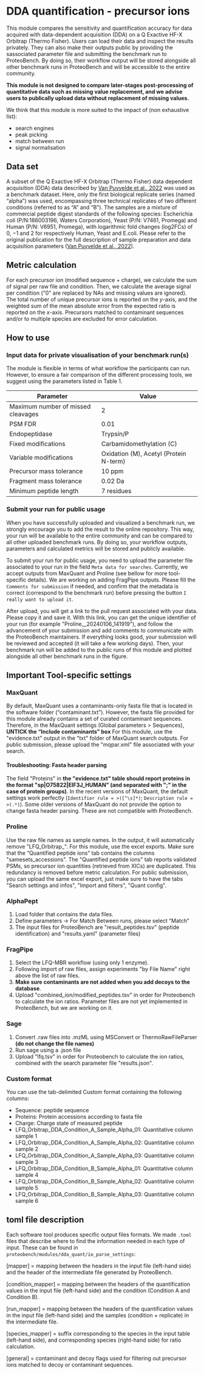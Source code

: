# DDA quantification - precursor ions

This module compares the sensitivity and quantification accuracy for data acquired with data-dependent acquisition (DDA) on a Q Exactive HF-X Orbitrap (Thermo Fisher).
Users can load their data and inspect the results privately. They can also make their outputs public by providing the sassociated parameter file and submitting the benchmark run to ProteoBench. By doing so, their workflow output will be stored alongside all other benchmark runs in ProteoBench and will be accessible to the entire community.

**This module is not designed to compare later-stages post-processing of quantitative data such as missing value replacement, and we advise users to publically upload data without replacement of missing values.**  

We think that this module is more suited to the impact of (non exhaustive list):
- search engines
- peak picking
- match between run
- signal normalisation

## Data set

A subset of the Q Exactive HF-X Orbitrap (Thermo Fisher) data dependent acquisition (DDA) data described by [Van Puyvelde et al., 2022](https://www.nature.com/articles/s41597-022-01216-6) was used as a benchmark dataset. Here, only the first biological replicate series (named “alpha”) was used, encompassing three technical replicates of two different conditions (referred to as “A” and “B”). The samples are a mixture of commercial peptide digest standards of the following species: Escherichia coli (P/N:186003196, Waters Corporation), Yeast (P/N: V7461, Promega) and Human (P/N: V6951, Promega), with logarithmic fold changes (log2FCs) of 0, −1 and 2 for respectively Human, Yeast and E.coli. 
Please refer to the original publication for the full description of sample preparation and data acquisition parameters ([Van Puyvelde et al., 2022](https://www.nature.com/articles/s41597-022-01216-6)). 

## Metric calculation

For each precursor ion (modified sequence + charge), we calculate the sum of signal per raw file and condition. Then, we calculate the average signal per condition ("0" are replaced by NAs and missing values are ignored). The total number of unique precursor ions is reported on the *y*-axis, and the weighted sum of the mean absolute error from the expected ratio is reported on the *x*-axis. Precursors matched to contaminant sequences and/or to multiple species are excluded for error calculation.

## How to use

### Input data for private visualisation of your benchmark run(s)

The module is flexible in terms of what workflow the participants can run. However, to ensure a fair comparison of the different processing tools, we suggest using the parameters listed in Table 1.

|Parameter|Value|
|---------|-----|
|Maximum number of missed cleavages|2|
|PSM FDR|0.01|
|Endopeptidase|Trypsin/P|
|Fixed modifications|Carbamidomethylation (C)|
|Variable modifications|Oxidation (M), Acetyl (Protein N-term)|
|Precursor mass tolerance|10 ppm|
|Fragment mass tolerance|0.02 Da|
|Minimum peptide length|7 residues|

### Submit your run for public usage

When you have successfully uploaded and visualized a benchmark run, we strongly encourage you to add the result to the online repository. This way, your run will be available to the entire community and can be compared to all other uploaded benchmark runs. By doing so, your workflow outputs, parameters and calculated metrics will be stored and publicly available. 

To submit your run for public usage, you need to upload the parameter file associated to your run in the field `Meta data for searches`. Currently, we accept outputs from MaxQuant and Proline (see bellow for more tool-specific details). We are working on adding FragPipe outputs. Please fill the `Comments for submission` if needed, and confirm that the metadata is correct (correspond to the benchmark run) before pressing the button `I really want to upload it`. 

After upload, you will get a link to the pull request associated with your data. Please copy it and save it. With this link, you can get the unique identifier of your run (for example "Proline__20240106_141919"), and follow the advancement of your submission and add comments to communicate with the ProteoBench maintainers. If everything looks good, your submission will be reviewed and accepted (it will take a few working days). Then, your benchmark run will be added to the public runs of this module and plotted alongside all other benchmark runs in the figure. 

## Important Tool-specific settings

### MaxQuant
By default, MaxQuant uses a contaminants-only fasta file that is located in the software folder (“contaminant.txt”). However, the fasta file provided for this module already contains a set of curated contaminant sequences. Therefore, in the MaxQuant settings (Global parameters > Sequences), **UNTICK the “Include contaminants” box**
For this module, use the "evidence.txt" output in the "txt" folder of MaxQuant search outputs. For public submission, please upload the "mqpar.xml" file associated with your search.
#### Troubleshooting: Fasta header parsing
The field "Proteins" in **the "evidence.txt" table should report proteins in the format "sp|O75822|EIF3J_HUMAN" (and separated with ";" in the case of protein groups)**. 
In the recent versions of MaxQuant, the default settings work perfectly (`Identifier rule = >([^\s]*)`; `Description rule = >(.*)`).
Some older versions of MaxQuant do not provide the option to change fasta header parsing. These are not compatible with ProteoBench.

### Proline
Use the raw file names as sample names. In the output, it will automatically remove "LFQ_Orbitrap_". 
For this module, use the excel exports. Make sure that the “Quantified peptide ions” tab contains the columns "samesets_accessions".
The "Quantified peptide ions" tab reports validated PSMs, so precursor ion quantities (retrieved from XICs) are duplicated. This redundancy is removed before metric calculation.
For public submission, you can upload the same excel export, just make sure to have the tabs "Search settings and infos", "Import and filters", "Quant config". 

### AlphaPept
1. Load folder that contains the data files.
2. Define parameters 
-> For Match Between runs, please select “Match”
3. The input files for ProteoBench are "result_peptides.tsv" (peptide identification) and "results.yaml" (parameter files)

### FragPipe
1. Select the LFQ-MBR workflow (using only 1 enzyme).
2. Following import of raw files, assign experiments "by File Name" right above the list of raw files.
3. **Make sure contaminants are not added when you add decoys to the database**. 
4. Upload "combined_ion/modified_peptides.tsv" in order for Proteobench to calculate the ion ratios. Parameter files are not yet implemented in ProteoBench, but we are working on it.

### Sage

1. Convert .raw files into .mzML using MSConvert or ThermoRawFileParser **(do not change the file names)**
2. Run sage using a .json file
3. Upload "lfq.tsv" in order for Proteobench to calculate the ion ratios, combined with the search parameter file "results.json".

### Custom format

You can use the tab-delimited Custom format containing the following columns:
- Sequence: peptide sequence
- Proteins: Protein accessions according to fasta file
- Charge: Charge state of measured peptide
- LFQ_Orbitrap_DDA_Condition_A_Sample_Alpha_01: Quantitative column sample 1
- LFQ_Orbitrap_DDA_Condition_A_Sample_Alpha_02: Quantitative column sample 2
- LFQ_Orbitrap_DDA_Condition_A_Sample_Alpha_03: Quantitative column sample 3
- LFQ_Orbitrap_DDA_Condition_B_Sample_Alpha_01: Quantitative column sample 4
- LFQ_Orbitrap_DDA_Condition_B_Sample_Alpha_02: Quantitative column sample 5
- LFQ_Orbitrap_DDA_Condition_B_Sample_Alpha_03: Quantitative column sample 6

## toml file description

Each software tool produces specific output files formats. We made ``.toml`` files that describe where to find the information needed in each type of input. These can be found in `proteobench/modules/dda_quant/io_parse_settings`:

[mapper] = mapping between the headers in the input file (left-hand side) and the header of the intermediate file generated by ProteoBench. 

[condition_mapper] = mapping between the headers of the quantification values in the input file (left-hand side) and the condition (Condition A and Condition B). 

[run_mapper] = mapping between the headers of the quantification values in the input file (left-hand side) and the samples (condition + replicate) in the intermediate file. 

[species_mapper] = suffix corresponding to the species in the input table (left-hand side), and corresponding species (right-hand side) for ratio calculation. 

[general] = contaminant and decoy flags used for filtering out precursor ions matched to decoy or contaminant sequences.



